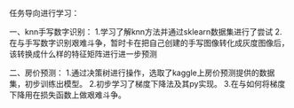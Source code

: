 任务导向进行学习：

一、knn手写数字识别：
1.学习了解knn方法并通过sklearn数据集进行了尝试
2.在与手写数字识别艰难斗争，暂时卡在把自己创建的手写图像转化成灰度图像后，该转换成什么样的特征矩阵进行进一步预测

二、房价预测：
1.通过决策树进行操作，选取了kaggle上房价预测提供的数据集，初步训练出模型。
2.初步学习了梯度下降法及其py实现。
3.在与如何将梯度下降用在损失函数上做艰难斗争。
